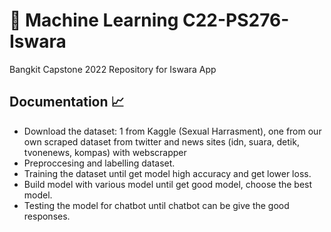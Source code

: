 # 🤖 Machine Learning C22-PS276-Iswara

Bangkit Capstone 2022 Repository for Iswara App 

## Documentation 📈 

- Download the dataset: 1 from Kaggle (Sexual Harrasment), one from our own scraped dataset from twitter and news sites (idn, suara, detik, tvonenews, kompas) with webscrapper
- Preproccesing and labelling dataset.
- Training the dataset until get model high accuracy and get lower loss.
- Build model with various model until get good model, choose the best model.
- Testing the model for chatbot until chatbot can be give the good responses.
